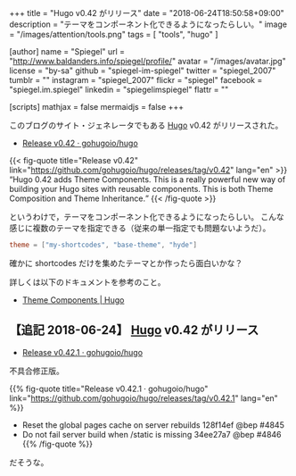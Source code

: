 +++
title = "Hugo v0.42 がリリース"
date = "2018-06-24T18:50:58+09:00"
description = "テーマをコンポーネント化できるようになったらしい。"
image = "/images/attention/tools.png"
tags  = [ "tools", "hugo" ]

[author]
  name      = "Spiegel"
  url       = "http://www.baldanders.info/spiegel/profile/"
  avatar    = "/images/avatar.jpg"
  license   = "by-sa"
  github    = "spiegel-im-spiegel"
  twitter   = "spiegel_2007"
  tumblr    = ""
  instagram = "spiegel_2007"
  flickr    = "spiegel"
  facebook  = "spiegel.im.spiegel"
  linkedin  = "spiegelimspiegel"
  flattr    = ""

[scripts]
  mathjax = false
  mermaidjs = false
+++

このブログのサイト・ジェネレータでもある [Hugo] v0.42 がリリースされた。

- [Release v0.42 · gohugoio/hugo](https://github.com/gohugoio/hugo/releases/tag/v0.42)

{{< fig-quote title="Release v0.42" link="https://github.com/gohugoio/hugo/releases/tag/v0.42" lang="en" >}}
<q>Hugo 0.42 adds Theme Components. This is a really powerful new way of building your Hugo sites with reusable components. This is both Theme Composition and Theme Inheritance.</q>
{{< /fig-quote >}}

というわけで，テーマをコンポーネント化できるようになったらしい。
こんな感じに複数のテーマを指定できる（従来の単一指定でも問題ないようだ）。

```toml
theme = ["my-shortcodes", "base-theme", "hyde"]
```

確かに shortcodes だけを集めたテーマとか作ったら面白いかな？

詳しくは以下のドキュメントを参考のこと。

- [Theme Components | Hugo](https://gohugo.io/themes/theme-components/)

## 【追記 2018-06-24】 [Hugo] v0.42 がリリース

- [Release v0.42.1 · gohugoio/hugo](https://github.com/gohugoio/hugo/releases/tag/v0.42.1)

不具合修正版。

{{% fig-quote title="Release v0.42.1 · gohugoio/hugo" link="https://github.com/gohugoio/hugo/releases/tag/v0.42.1" lang="en" %}}
- Reset the global pages cache on server rebuilds 128f14ef @bep #4845
- Do not fail server build when /static is missing 34ee27a7 @bep #4846
{{% /fig-quote %}}

だそうな。

[Hugo]: https://gohugo.io/ "The world’s fastest framework for building websites | Hugo"
